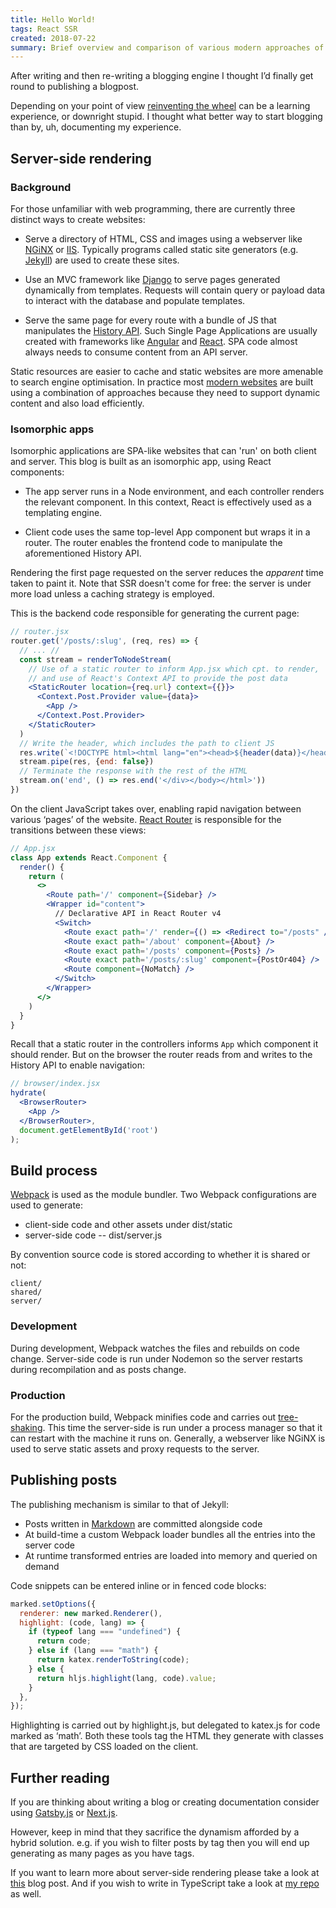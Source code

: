 ```yaml
---
title: Hello World!
tags: React SSR
created: 2018-07-22
summary: Brief overview and comparison of various modern approaches of creating websites
---
```


After writing and then re-writing a blogging engine I thought I’d finally get round to publishing a blogpost.

Depending on your point of view [reinventing the wheel](https://www.gatsbyjs.org) can be a learning experience, or downright stupid.
I thought what better way to start blogging than by, uh, documenting my experience.

## Server-side rendering

### Background

For those unfamiliar with web programming, there are currently three distinct ways to create websites:

* Serve a directory of HTML, CSS and images using a webserver like [NGiNX](https://www.nginx.com) or [IIS](https://www.iis.net).
  Typically programs called static site generators (e.g. [Jekyll](https://jekyllrb.com)) are used to create these sites.

* Use an MVC framework like [Django](https://www.djangoproject.com) to serve pages generated dynamically from templates.
  Requests will contain query or payload data to interact with the database and populate templates.

* Serve the same page for every route with a bundle of JS that manipulates the [History API](https://developer.mozilla.org/en-US/docs/Web/API/History).
  Such Single Page Applications are usually created with frameworks like [Angular](https://angular.io) and [React](https://reactjs.org).
  SPA code almost always needs to consume content from an API server.

Static resources are easier to cache and static websites are more amenable to search engine optimisation.
In practice most [modern websites](https://netflix.com) are built using a combination of approaches because they need to support dynamic content and also load efficiently.

### Isomorphic apps

Isomorphic applications are SPA-like websites that can 'run' on both client and server.
This blog is built as an isomorphic app, using React components:

* The app server runs in a Node environment, and each controller renders the relevant component.
  In this context, React is effectively used as a templating engine.

* Client code uses the same top-level App component but wraps it in a router.
  The router enables the frontend code to manipulate the aforementioned History API.

Rendering the first page requested on the server reduces the *apparent* time taken to paint it.
Note that SSR doesn't come for free: the server is under more load unless a caching strategy is employed.

This is the backend code responsible for generating the current page:

```jsx
// router.jsx
router.get('/posts/:slug', (req, res) => {
  // ... //
  const stream = renderToNodeStream(
    // Use of a static router to inform App.jsx which cpt. to render,
    // and use of React's Context API to provide the post data
    <StaticRouter location={req.url} context={{}}>
      <Context.Post.Provider value={data}>
        <App />
      </Context.Post.Provider>
    </StaticRouter>
  )
  // Write the header, which includes the path to client JS
  res.write(`<!DOCTYPE html><html lang="en"><head>${header(data)}</head><body><div id="root">`)
  stream.pipe(res, {end: false})
  // Terminate the response with the rest of the HTML
  stream.on('end', () => res.end('</div></body></html>'))
})
```

On the client JavaScript takes over, enabling rapid navigation between various ‘pages’ of the website.
[React Router](https://github.com/ReactTraining/react-router) is responsible for the transitions between these views:

```jsx
// App.jsx
class App extends React.Component {
  render() {
    return (
      <>
        <Route path='/' component={Sidebar} />
        <Wrapper id="content">
          // Declarative API in React Router v4
          <Switch>
            <Route exact path='/' render={() => <Redirect to="/posts" />} />
            <Route exact path='/about' component={About} />
            <Route exact path='/posts' component={Posts} />
            <Route exact path='/posts/:slug' component={PostOr404} />
            <Route component={NoMatch} />
          </Switch>
        </Wrapper>
      </>
    )
  }
}
```

Recall that a static router in the controllers informs `App` which component it should render.
But on the browser the router reads from and writes to the History API to enable navigation:

```jsx
// browser/index.jsx
hydrate(
  <BrowserRouter>
    <App />
  </BrowserRouter>,
  document.getElementById('root')
);
```

## Build process

[Webpack](https://webpack.js.org/) is used as the module bundler.
Two Webpack configurations are used to generate:
* client-side code and other assets under dist/static
* server-side code -- dist/server.js

By convention source code is stored according to whether it is shared or not:

```
client/
shared/
server/
```

### Development

During development, Webpack watches the files and rebuilds on code change.
Server-side code is run under Nodemon so the server restarts during recompilation and as posts change.

### Production

For the production build, Webpack minifies code and carries out [tree-shaking](https://webpack.js.org/guides/tree-shaking/).
This time the server-side is run under a process manager so that it can restart with the machine it runs on.
Generally, a webserver like NGiNX is used to serve static assets and proxy requests to the server.

## Publishing posts

The publishing mechanism is similar to that of Jekyll:
* Posts written in [Markdown](https://github.github.com/gfm/) are committed alongside code
* At build-time a custom Webpack loader bundles all the entries into the server code
* At runtime transformed entries are loaded into memory and queried on demand

Code snippets can be entered inline or in fenced code blocks: 

```javascript
marked.setOptions({
  renderer: new marked.Renderer(),
  highlight: (code, lang) => {
    if (typeof lang === "undefined") {
      return code;
    } else if (lang === "math") {
      return katex.renderToString(code);
    } else {
      return hljs.highlight(lang, code).value;
    }
  },
});
```

Highlighting is carried out by highlight.js, but delegated to katex.js for code marked as ‘math’.
Both these tools tag the HTML they generate with classes that are targeted by CSS loaded on the client.

## Further reading

If you are thinking about writing a blog or creating documentation consider using [Gatsby.js](https://www.gatsbyjs.org) or [Next.js](https://nextjs.org).

However, keep in mind that they sacrifice the dynamism afforded by a hybrid solution.
e.g. if you wish to filter posts by tag then you will end up generating as many pages as you have tags.

If you want to learn more about server-side rendering please take a look at [this](https://tylermcginnis.com/react-router-server-rendering/) blog post.
And if you wish to write in TypeScript take a look at [my repo](https://github.com/bfdes/bfdes.in) as well.
